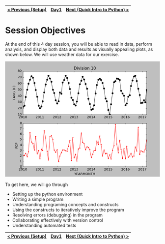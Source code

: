 | [< Previous (Setup)](Setup.md)  | [Day1](../README.md)| [Next (Quick Intro to Python) >](PythonIntro.md) |
|----|----|----|
# Session Objectives

At the end of this 4 day session, you will be able to read in data, perform analysis, and display both data and results as visually appealing plots, as shown below.  We will use weather data for our exercise.

![](../Day4/.SimplePlotting_images/52bf7c6c.png)

To get here, we will go through

-  Setting up the python environment
-  Writing a simple program
-  Understanding programing concepts and constructs
-  Using the constructs to iteratively improve the program
-  Resolving errors (debugging) in the program
-  Collaborating effectively with version control
-  Understanding automated tests

| [< Previous (Setup)](Setup.md)  | [Day1](../README.md)| [Next (Quick Intro to Python) >](PythonIntro.md) |
|----|----|----|
